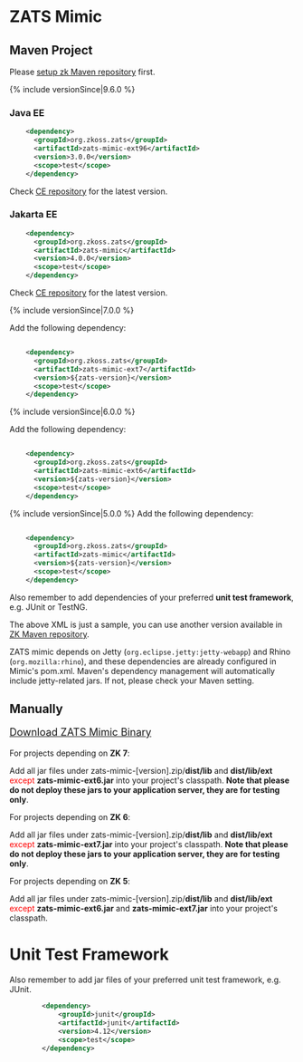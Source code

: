 

# ZATS Mimic

## Maven Project

Please [ setup zk Maven
repository](ZK_Installation_Guide/Setting_up_IDE/Maven/Use_ZK_Maven_Artifacts/Resolving_ZK_Framework_Artifacts_via_Maven#How_to_Use_ZK_Maven_Repository)
first.

{% include versionSince\|9.6.0 %}

### Java EE

``` xml
    <dependency>
      <groupId>org.zkoss.zats</groupId>
      <artifactId>zats-mimic-ext96</artifactId>
      <version>3.0.0</version>
      <scope>test</scope>
    </dependency>
```

Check [CE
repository](https://mavensync.zkoss.org/maven2/org/zkoss/zats/zats-mimic-ext96/)
for the latest version.

### Jakarta EE

``` xml
    <dependency>
      <groupId>org.zkoss.zats</groupId>
      <artifactId>zats-mimic</artifactId>
      <version>4.0.0</version>
      <scope>test</scope>
    </dependency>
```

Check [CE
repository](https://mavensync.zkoss.org/maven2/org/zkoss/zats/zats-mimic/)
for the latest version.

{% include versionSince\|7.0.0 %}

Add the following dependency:

``` xml

    <dependency>
      <groupId>org.zkoss.zats</groupId>
      <artifactId>zats-mimic-ext7</artifactId>
      <version>${zats-version}</version>
      <scope>test</scope>
    </dependency>
```

{% include versionSince\|6.0.0 %}

Add the following dependency:

``` xml

    <dependency>
      <groupId>org.zkoss.zats</groupId>
      <artifactId>zats-mimic-ext6</artifactId>
      <version>${zats-version}</version>
      <scope>test</scope>
    </dependency>
```

{% include versionSince\|5.0.0 %} Add the following dependency:

``` xml

    <dependency>
      <groupId>org.zkoss.zats</groupId>
      <artifactId>zats-mimic</artifactId>
      <version>${zats-version}</version>
      <scope>test</scope>
    </dependency>
```

Also remember to add dependencies of your preferred **unit test
framework**, e.g. JUnit or TestNG.

The above XML is just a sample, you can use another version available in
[ZK Maven
repository](http://mavensync.zkoss.org/maven2/org/zkoss/zats/zats-mimic-ext6/).

ZATS mimic depends on Jetty (`org.eclipse.jetty:jetty-webapp`) and Rhino
(`org.mozilla:rhino`), and these dependencies are already configured in
Mimic's pom.xml. Maven's dependency management will automatically
include jetty-related jars. If not, please check your Maven setting.

## Manually

<div style="font-size:18px;">

[Download ZATS Mimic Binary](http://www.zkoss.org/download/zats)

</div>

For projects depending on **ZK 7**:

Add all jar files under zats-mimic-\[version\].zip/**dist/lib** and
**dist/lib/ext** <span style="color:red"> except </span>
**zats-mimic-ext6.jar** into your project's classpath. **Note that
please do not deploy these jars to your application server, they are for
testing only**.

For projects depending on **ZK 6**:

Add all jar files under zats-mimic-\[version\].zip/**dist/lib** and
**dist/lib/ext** <span style="color:red"> except </span>
**zats-mimic-ext7.jar** into your project's classpath. **Note that
please do not deploy these jars to your application server, they are for
testing only**.

For projects depending on **ZK 5**:

Add all jar files under zats-mimic-\[version\].zip/**dist/lib** and
**dist/lib/ext** <span style="color:red"> except </span>
**zats-mimic-ext6.jar** and **zats-mimic-ext7.jar** into your project's
classpath.

# Unit Test Framework

Also remember to add jar files of your preferred unit test framework,
e.g. JUnit.

``` xml
        <dependency>
            <groupId>junit</groupId>
            <artifactId>junit</artifactId>
            <version>4.12</version>
            <scope>test</scope>
        </dependency>
```

 
